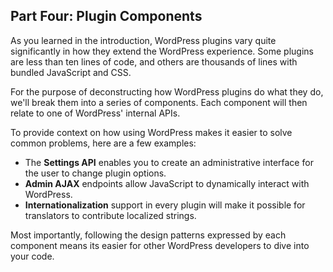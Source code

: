 ## Part Four: Plugin Components

As you learned in the introduction, WordPress plugins vary quite significantly in how they extend the WordPress experience. Some plugins are less than ten lines of code, and others are thousands of lines with bundled JavaScript and CSS.

For the purpose of deconstructing how WordPress plugins do what they do, we'll break them into a series of components. Each component will then relate to one of WordPress' internal APIs.

To provide context on how using WordPress makes it easier to solve common problems, here are a few examples:

* The **Settings API** enables you to create an administrative interface for the user to change plugin options.
* **Admin AJAX** endpoints allow JavaScript to dynamically interact with WordPress.
* **Internationalization** support in every plugin will make it possible for translators to contribute localized strings.

Most importantly, following the design patterns expressed by each component means its easier for other WordPress developers to dive into your code.

